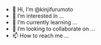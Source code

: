 - 👋 Hi, I’m @kinjifurumoto
- 👀 I’m interested in ...
- 🌱 I’m currently learning ...
- 💞️ I’m looking to collaborate on ...
- 📫 How to reach me ...

<!---
kinjifurumoto/kinjifurumoto is a ✨ special ✨ repository because its `README.md` (this file) appears on your GitHub profile.
You can click the Preview link to take a look at your changes.
--->
